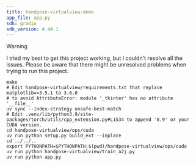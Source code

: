 ```yaml
---
title: handpose-virtualview-demo
app_file: app.py
sdk: gradio
sdk_version: 4.44.1
---
```


> [!WARNING]
> I tried my best to get this project working, but I couldn't resolve all the issues. Please be aware that there might be unresolved problems when trying to run this project.

```shell
make
# Edit handpose-virtualview/requirements.txt that replace matplotlib==3.5.1 to 3.6.0
# to avoid AttributeError: module '_tkinter' has no attribute '__file__'
uv sync --index-strategy unsafe-best-match
# Edit .venv/lib/python3.9/site-packages/torch/utils/cpp_extension.py#L1534 to append '8.9' or your CUDA version.
cd handpose-virtualview/ops/cuda
uv run python setup.py build_ext --inplace
cd ../../..
export PYTHONPATH=$PYTHONPATH:$(pwd)/handpose-virtualview/ops/cuda
uv run python handpose-virtualview/train_a2j.py
uv run python app.py
```
